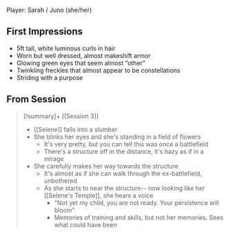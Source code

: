 Player: Sarah / Juno (she/her)

## First Impressions

- 5ft tall, white luminous curls in hair
- Worn but well dressed, almost makeshift armor
- Glowing green eyes that seem almost “other”
- Twinkling freckles that almost appear to be constellations
- Striding with a purpose

## From Session

> [!summary]+ [[Session 3]]
> - [[Selene]] falls into a slumber
> - She blinks her eyes and she's standing in a field of flowers
> 	- It's very pretty, but you can tell this was once a battlefield
> 	- There's a structure off in the distance, it's hazy as if in a mirage
> - She carefully makes her way towards the structure
> 	- It's almost as if she can walk through the ex-battlefield, unbothered
> 	- As she starts to near the structure-- now looking like her [[Selene's Temple]], she hears a voice
> 		- "Not yet my child, you are not ready. Your persistence will bloom"
> 		- Memories of training and skills, but not her memories. Sees what could have been
